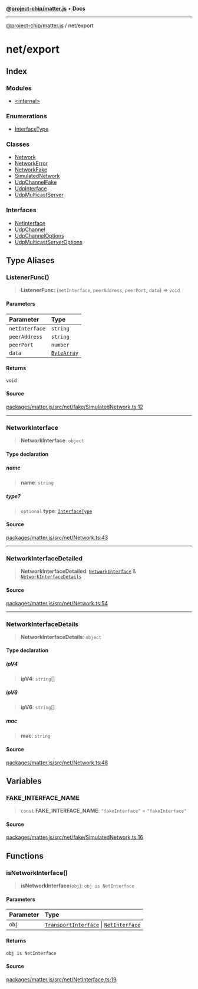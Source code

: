 [**@project-chip/matter.js**](../../README.md) • **Docs**

***

[@project-chip/matter.js](../../modules.md) / net/export

# net/export

## Index

### Modules

- [\<internal\>](-internal-/README.md)

### Enumerations

- [InterfaceType](enumerations/InterfaceType.md)

### Classes

- [Network](classes/Network.md)
- [NetworkError](classes/NetworkError.md)
- [NetworkFake](classes/NetworkFake.md)
- [SimulatedNetwork](classes/SimulatedNetwork.md)
- [UdpChannelFake](classes/UdpChannelFake.md)
- [UdpInterface](classes/UdpInterface.md)
- [UdpMulticastServer](classes/UdpMulticastServer.md)

### Interfaces

- [NetInterface](interfaces/NetInterface.md)
- [UdpChannel](interfaces/UdpChannel.md)
- [UdpChannelOptions](interfaces/UdpChannelOptions.md)
- [UdpMulticastServerOptions](interfaces/UdpMulticastServerOptions.md)

## Type Aliases

### ListenerFunc()

> **ListenerFunc**: (`netInterface`, `peerAddress`, `peerPort`, `data`) => `void`

#### Parameters

| Parameter | Type |
| :------ | :------ |
| `netInterface` | `string` |
| `peerAddress` | `string` |
| `peerPort` | `number` |
| `data` | [`ByteArray`](../../util/export/README.md#bytearray) |

#### Returns

`void`

#### Source

[packages/matter.js/src/net/fake/SimulatedNetwork.ts:12](https://github.com/project-chip/matter.js/blob/7a8cbb56b87d4ccf34bec5a9a95ab40a1711324f/packages/matter.js/src/net/fake/SimulatedNetwork.ts#L12)

***

### NetworkInterface

> **NetworkInterface**: `object`

#### Type declaration

##### name

> **name**: `string`

##### type?

> `optional` **type**: [`InterfaceType`](enumerations/InterfaceType.md)

#### Source

[packages/matter.js/src/net/Network.ts:43](https://github.com/project-chip/matter.js/blob/7a8cbb56b87d4ccf34bec5a9a95ab40a1711324f/packages/matter.js/src/net/Network.ts#L43)

***

### NetworkInterfaceDetailed

> **NetworkInterfaceDetailed**: [`NetworkInterface`](README.md#networkinterface) & [`NetworkInterfaceDetails`](README.md#networkinterfacedetails)

#### Source

[packages/matter.js/src/net/Network.ts:54](https://github.com/project-chip/matter.js/blob/7a8cbb56b87d4ccf34bec5a9a95ab40a1711324f/packages/matter.js/src/net/Network.ts#L54)

***

### NetworkInterfaceDetails

> **NetworkInterfaceDetails**: `object`

#### Type declaration

##### ipV4

> **ipV4**: `string`[]

##### ipV6

> **ipV6**: `string`[]

##### mac

> **mac**: `string`

#### Source

[packages/matter.js/src/net/Network.ts:48](https://github.com/project-chip/matter.js/blob/7a8cbb56b87d4ccf34bec5a9a95ab40a1711324f/packages/matter.js/src/net/Network.ts#L48)

## Variables

### FAKE\_INTERFACE\_NAME

> `const` **FAKE\_INTERFACE\_NAME**: `"fakeInterface"` = `"fakeInterface"`

#### Source

[packages/matter.js/src/net/fake/SimulatedNetwork.ts:16](https://github.com/project-chip/matter.js/blob/7a8cbb56b87d4ccf34bec5a9a95ab40a1711324f/packages/matter.js/src/net/fake/SimulatedNetwork.ts#L16)

## Functions

### isNetworkInterface()

> **isNetworkInterface**(`obj`): `obj is NetInterface`

#### Parameters

| Parameter | Type |
| :------ | :------ |
| `obj` | [`TransportInterface`](../../common/export/interfaces/TransportInterface.md) \| [`NetInterface`](interfaces/NetInterface.md) |

#### Returns

`obj is NetInterface`

#### Source

[packages/matter.js/src/net/NetInterface.ts:19](https://github.com/project-chip/matter.js/blob/7a8cbb56b87d4ccf34bec5a9a95ab40a1711324f/packages/matter.js/src/net/NetInterface.ts#L19)
